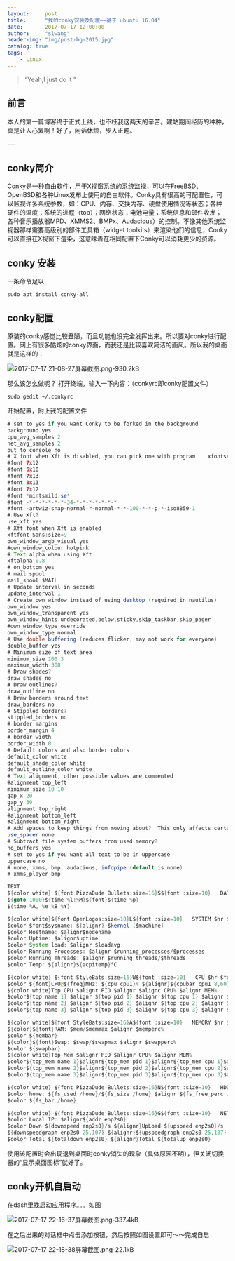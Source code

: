 ```yaml
---
layout:     post
title:      "我的conky安装及配置——基于 ubuntu 16.04"
date:       2017-07-17 12:00:00
author:     "slwang"
header-img: "img/post-bg-2015.jpg"
catalog: true
tags:
    - Linux
---
```


> “Yeah,I just do it ”


## 前言
本人的第一篇博客终于正式上线，也不枉我这两天的辛苦。建站期间经历的种种，真是让人心累啊！好了，闲话休烦，步入正题。
<p id = "build"></p>
---

## conky简介

Conky是一种自由软件，用于X视窗系统的系统监视，可以在FreeBSD、OpenBSD和各种Linux发布上使用的自由软件。Conky具有很高的可配置性，可以监视许多系统参数，如：CPU、内存、交换内存、硬盘使用情况等状态；各种硬件的温度；系统的进程（top）；网络状态；电池电量；系统信息和邮件收发；各种音乐播放器MPD、XMMS2、BMPx、Audacious）的控制。不像其他系统监视器那样需要高级别的部件工具箱（widget toolkits）来渲染他们的信息，Conky可以直接在X视窗下渲染，这意味着在相同配置下Conky可以消耗更少的资源。

## conky 安装

一条命令足以

    sudo apt install conky-all

## conky配置

原装的conky感觉比较丑陋，而且功能也没完全发挥出来。所以要对conky进行配置。网上有很多酷炫的conky界面，而我还是比较喜欢简洁的画风。所以我的桌面就是这样的：

![2017-07-17 21-08-27屏幕截图.png-930.2kB][1]


那么该怎么做呢？
打开终端，输入一下内容：（conkyrc即conky配置文件）

    sudo gedit ~/.conkyrc

开始配置，附上我的配置文件

```java
# set to yes if you want Conky to be forked in the background
background yes
cpu_avg_samples 2
net_avg_samples 2
out_to_console no
# X font when Xft is disabled, you can pick one with program    xfontsel
#font 7x12
#font 6x10
#font 7x13
#font 8x13
#font 7x12
#font *mintsmild.se*
#font -*-*-*-*-*-*-34-*-*-*-*-*-*-*
#font -artwiz-snap-normal-r-normal-*-*-100-*-*-p-*-iso8859-1
# Use Xft?
use_xft yes
# Xft font when Xft is enabled
xftfont Sans:size=9
own_window_argb_visual yes
#own_window_colour hotpink
# Text alpha when using Xft
xftalpha 0.8
# on_bottom yes
# mail spool
mail_spool $MAIL
# Update interval in seconds
update_interval 1
# Create own window instead of using desktop (required in nautilus)
own_window yes
own_window_transparent yes
own_window_hints undecorated,below,sticky,skip_taskbar,skip_pager
#own_window_type override
own_window_type normal
# Use double buffering (reduces flicker, may not work for everyone)
double_buffer yes
# Minimum size of text area
minimum_size 100 3
maximum_width 308
# Draw shades?
draw_shades no
# Draw outlines?
draw_outline no
# Draw borders around text
draw_borders no
# Stippled borders?
stippled_borders no
# border margins
border_margin 4
# border width
border_width 0
# Default colors and also border colors
default_color white
default_shade_color white
default_outline_color white
# Text alignment, other possible values are commented
#alignment top_left
minimum_size 10 10
gap_x 20
gap_y 30
alignment top_right
#alignment bottom_left
#alignment bottom_right
# Add spaces to keep things from moving about?  This only affects certain objects.
use_spacer none
# Subtract file system buffers from used memory?
no_buffers yes
# set to yes if you want all text to be in uppercase
uppercase no
# none, xmms, bmp, audacious, infopipe (default is none)
# xmms_player bmp

TEXT
${color white} ${font PizzaDude Bullets:size=16}S${font :size=10}   DATE $hr $font $color
${goto 1000}${time %l:%M}${font}${time %p}
${time %A, %e %B %Y}

${color white}${font OpenLogos:size=18}L${font :size=10}   SYSTEM $hr $font
$color $font$sysname: ${alignr} $kernel ($machine)
$color Hostname: $alignr$nodename
$color Uptime: $alignr$uptime
$color System load: $alignr $loadavg
$color Running Processes: $alignr $running_processes/$processes
$color Running Threads: $alignr $running_threads/$threads
$color Temp: ${alignr}${acpitemp}°C

${color white} ${font StyleBats:size=16}W${font :size=10}   CPU $hr $font $color
$color ${font}CPU@${freq}MHz: ${cpu cpu1}% ${alignr}${cpubar cpu1 8,60}
${color white}Top CPU $alignr PID $alignr $alignc CPU% $alignr MEM%
$color${top name 1} $alignr ${top pid 1} $alignr ${top cpu 1} $alignr ${top mem 1}
$color${top name 2} $alignr ${top pid 2} $alignr ${top cpu 2} $alignr ${top mem 2}
$color${top name 3} $alignr ${top pid 3} $alignr ${top cpu 3} $alignr ${top mem 3}

${color white}${font StyleBats:size=16}A${font :size=10}   MEMORY $hr $font $color
${color}${font}RAM: $mem/$memmax $alignr $memperc%
$color ${membar}
${color}${font}Swap: $swap/$swapmax $alignr $swapperc%
$color ${swapbar}
${color white}Top Mem $alignr PID $alignr CPU% $alignr MEM%
$color${top_mem name 1}$alignr${top_mem pid 1}$alignr${top_mem cpu 1}$alignr${top_mem mem 1}
$color${top_mem name 2}$alignr${top_mem pid 2}$alignr${top_mem cpu 2}$alignr${top_mem mem 2}
$color${top_mem name 3}$alignr${top_mem pid 3}$alignr${top_mem cpu 3}$alignr${top_mem mem 3}

${color white} ${font PizzaDude Bullets:size=16}N${font :size=10}   HDD $hr $font $color
$color home: ${fs_used /home}/${fs_size /home} $alignr ${fs_free_perc /home}%
$color ${fs_bar /home}

${color white} ${font PizzaDude Bullets:size=16}G${font :size=10}   NETWORK $hr $font $color
$color Local IP: $alignr${addr enp2s0}
$color Down ${downspeed enp2s0}/s ${alignr}UpLoad ${upspeed enp2s0}/s
${downspeedgraph enp2s0 25,107} ${alignr}${upspeedgraph enp2s0 25,107}
$color Total ${totaldown enp2s0} ${alignr}Total ${totalup enp2s0}
```
使用该配置时会出现退到桌面时conky消失的现象（具体原因不明），但关闭切换器的“显示桌面图标”就好了。
## conky开机自启动
在dash里找启动应用程序。。。如图

![2017-07-17 22-16-37屏幕截图.png-337.4kB][2]


在之后出来的对话框中点击添加按钮，然后按照如图设置即可～～完成自启

![2017-07-17 22-18-38屏幕截图.png-22.1kB][3]


  [1]: http://static.zybuluo.com/wangsl754/nznljsscqse7eqf5ojmrigzw/2017-07-17%2021-08-27%E5%B1%8F%E5%B9%95%E6%88%AA%E5%9B%BE.png
  [2]: http://static.zybuluo.com/wangsl754/lgga4henlzv3wdvft3syl6y0/2017-07-17%2022-16-37%E5%B1%8F%E5%B9%95%E6%88%AA%E5%9B%BE.png
  [3]: http://static.zybuluo.com/wangsl754/j2nitull5eua40mjemgjdk5k/2017-07-17%2022-18-38%E5%B1%8F%E5%B9%95%E6%88%AA%E5%9B%BE.png
